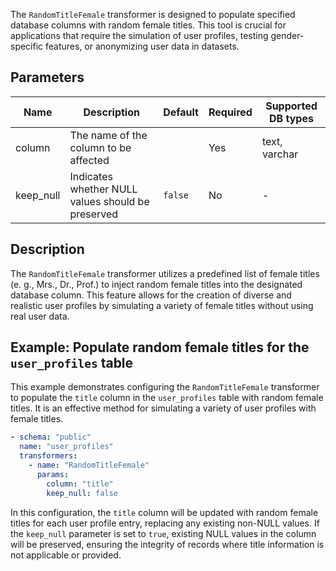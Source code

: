 The `RandomTitleFemale` transformer is designed to populate specified database columns with random female titles. This tool is crucial for applications that require the simulation of user profiles, testing gender-specific features, or anonymizing user data in datasets.

## Parameters

| Name       | Description                                           | Default | Required | Supported DB types |
|------------|-------------------------------------------------------|---------|----------|--------------------|
| column     | The name of the column to be affected                |         | Yes      | text, varchar      |
| keep_null  | Indicates whether NULL values should be preserved   | `false` | No       | -                  |

## Description

The `RandomTitleFemale` transformer utilizes a predefined list of female titles (e. g., Mrs., Dr., Prof.) to inject random female titles into the designated database column. This feature allows for the creation of diverse and realistic user profiles by simulating a variety of female titles without using real user data.

## Example: Populate random female titles for the `user_profiles` table

This example demonstrates configuring the `RandomTitleFemale` transformer to populate the `title` column in the `user_profiles` table with random female titles. It is an effective method for simulating a variety of user profiles with female titles.

```yaml title="RandomTitleFemale transformer example"
- schema: "public"
  name: "user_profiles"
  transformers:
    - name: "RandomTitleFemale"
      params:
        column: "title"
        keep_null: false
```

In this configuration, the `title` column will be updated with random female titles for each user profile entry, replacing any existing non-NULL values. If the `keep_null` parameter is set to `true`, existing NULL values in the column will be preserved, ensuring the integrity of records where title information is not applicable or provided.
